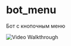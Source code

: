 # bot_menu
Бот с кнопочным меню

<img src='https://i.imgur.com/DDWMzQM.gif' title='Video Walkthrough' width='' alt='Video Walkthrough' />

